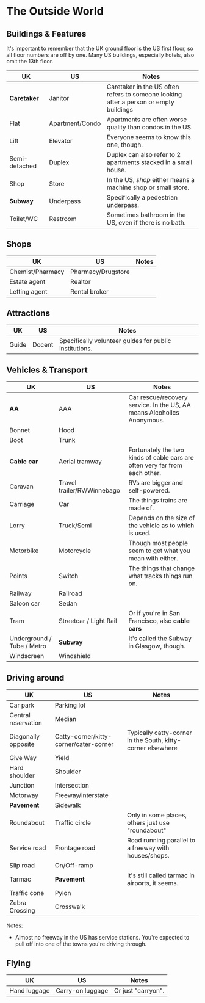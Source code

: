 # The Outside World

## Buildings & Features

It's important to remember that the UK ground floor is the US first floor,
so all floor numbers are off by one. Many US buildings, especially hotels, also
omit the 13th floor.

UK  | US  | Notes
--- | --- | ---
**Caretaker** | Janitor | Caretaker in the US often refers to someone looking after a person or empty buildings
Flat | Apartment/Condo | Apartments are often worse quality than condos in the US.
Lift | Elevator | Everyone seems to know this one, though.
Semi-detached | Duplex | Duplex can also refer to 2 apartments stacked in a small house.
Shop | Store | In the US, *shop* either means a machine shop or small store.
**Subway** | Underpass | Specifically a pedestrian underpass.
Toilet/WC | Restroom | Sometimes bathroom in the US, even if there is no bath.


## Shops

UK  | US  | Notes
--- | --- | ---
Chemist/Pharmacy | Pharmacy/Drugstore |
Estate agent | Realtor |
Letting agent | Rental broker |


## Attractions

UK  | US  | Notes
--- | --- | ---
Guide | Docent | Specifically volunteer guides for public institutions.


## Vehicles & Transport

UK  | US  | Notes
--- | --- | ---
**AA** | AAA | Car rescue/recovery service. In the US, AA means Alcoholics Anonymous.
Bonnet | Hood |
Boot | Trunk |
**Cable car** | Aerial tramway | Fortunately the two kinds of cable cars are often very far from each other.
Caravan | Travel trailer/RV/Winnebago | RVs are bigger and self-powered.
Carriage | Car | The things trains are made of.
Lorry | Truck/Semi | Depends on the size of the vehicle as to which is used.
Motorbike | Motorcycle | Though most people seem to get what you mean with either.
Points | Switch | The things that change what tracks things run on.
Railway | Railroad |
Saloon car | Sedan |
Tram | Streetcar / Light Rail | Or if you're in San Francisco, also **cable cars**
Underground / Tube / Metro | **Subway** | It's called the Subway in Glasgow, though.
Windscreen | Windshield |


## Driving around

UK  | US  | Notes
--- | --- | ---
Car park | Parking lot |
Central reservation | Median |
Diagonally opposite | Catty-corner/kitty-corner/cater-corner | Typically catty-corner in the South, kitty-corner elsewhere
Give Way | Yield |
Hard shoulder | Shoulder |
Junction | Intersection |
Motorway | Freeway/Interstate |
**Pavement** | Sidewalk |
Roundabout | Traffic circle | Only in some places, others just use "roundabout"
Service road | Frontage road | Road running parallel to a freeway with houses/shops.
Slip road | On/Off-ramp |
Tarmac | **Pavement** | It's still called tarmac in airports, it seems.
Traffic cone | Pylon |
Zebra Crossing | Crosswalk |

Notes:
* Almost no freeway in the US has service stations. You're expected to pull off
  into one of the towns you're driving through.


## Flying

UK  | US  | Notes
--- | --- | ---
Hand luggage | Carry-on luggage | Or just "carryon".
